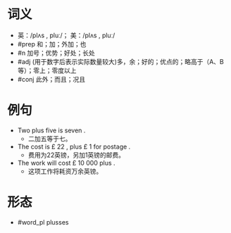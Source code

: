 # 词义
- 英：/plʌs , pluː/； 美：/plʌs , pluː/
- #prep 和；加；外加；也
- #n 加号；优势；好处；长处
- #adj (用于数字后表示实际数量较大)多，余；好的；优点的；略高于（A、B等）；零上；零度以上
- #conj 此外；而且；况且
# 例句
- Two plus five is seven .
	- 二加五等于七。
- The cost is £ 22 , plus £ 1 for postage .
	- 费用为22英镑，另加1英镑的邮费。
- The work will cost £ 10 000 plus .
	- 这项工作将耗资万余英镑。
# 形态
- #word_pl plusses
